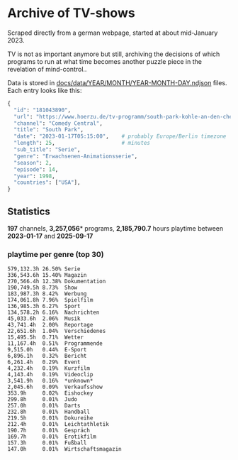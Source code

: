 # Archive of TV-shows

Scraped directly from a german webpage, started at about mid-January 2023.

TV is not as important anymore but still, archiving the decisions of which programs to run at what time
becomes another puzzle piece in the revelation of mind-control.. 

Data is stored in [docs/data/YEAR/MONTH/YEAR-MONTH-DAY.ndjson](docs/data/) files. 
Each entry looks like this:

```python
{
  "id": "181043890", 
  "url": "https://www.hoerzu.de/tv-programm/south-park-kohle-an-den-chefkoch/bid_181043890/", 
  "channel": "Comedy Central", 
  "title": "South Park", 
  "date": "2023-01-17T05:15:00",    # probably Europe/Berlin timezone 
  "length": 25,                     # minutes 
  "sub_title": "Serie", 
  "genre": "Erwachsenen-Animationsserie", 
  "season": 2, 
  "episode": 14, 
  "year": 1998, 
  "countries": ["USA"],
}
```

## Statistics

**197** channels, **3,257,056*** programs, **2,185,790.7** hours playtime between **2023-01-17** and **2025-09-17**


### playtime per genre (top 30)

    579,132.3h 26.50% Serie
    336,543.6h 15.40% Magazin
    270,566.4h 12.38% Dokumentation
    190,749.5h 8.73%  Show
    183,987.3h 8.42%  Werbung
    174,061.8h 7.96%  Spielfilm
    136,985.3h 6.27%  Sport
    134,578.2h 6.16%  Nachrichten
    45,033.6h  2.06%  Musik
    43,741.4h  2.00%  Reportage
    22,651.6h  1.04%  Verschiedenes
    15,495.5h  0.71%  Wetter
    11,167.4h  0.51%  Programmende
    9,515.0h   0.44%  E-Sport
    6,896.1h   0.32%  Bericht
    6,261.4h   0.29%  Event
    4,232.4h   0.19%  Kurzfilm
    4,143.4h   0.19%  Videoclip
    3,541.9h   0.16%  *unknown*
    2,045.6h   0.09%  Verkaufsshow
    353.9h     0.02%  Eishockey
    299.8h     0.01%  Judo
    257.0h     0.01%  Darts
    232.8h     0.01%  Handball
    219.5h     0.01%  Dokureihe
    212.4h     0.01%  Leichtathletik
    190.7h     0.01%  Gespräch
    169.7h     0.01%  Erotikfilm
    157.3h     0.01%  Fußball
    147.0h     0.01%  Wirtschaftsmagazin
